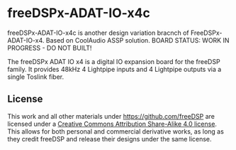 # freeDSPx-ADAT-IO-x4c

freeDSPx-ADAT-IO-x4c is another design variation bracnch of FreeDSPx-ADAT-IO-x4.
Based on CoolAudio ASSP solution.
BOARD STATUS: WORK IN PROGRESS - DO NOT BUILT!

The freeDSPx ADAT IO x4 is a digital IO expansion board for the freeDSP family. 
It provides 48kHz 4 Lightpipe inputs and 4 Lightpipe outputs via a single Toslink fiber.

## License

This work and all other materials under https://github.com/freeDSP are licensed under a <a rel="license" href="http://creativecommons.org/licenses/by-sa/4.0/legalcode">Creative Commons Attribution Share-Alike 4.0 license</a>. This allows for both personal and commercial derivative works, as long as they credit freeDSP and release their designs under the same license.
